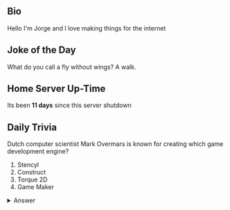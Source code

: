 ## Bio

Hello I'm Jorge and I love making things for the internet

## Joke of the Day

What do you call a fly without wings? A walk.

## Home Server Up-Time

Its been **11 days** since this server shutdown


## Daily Trivia

Dutch computer scientist Mark Overmars is known for creating which game development engine?
 1. Stencyl
 2. Construct
 3. Torque 2D
 4. Game Maker

<details>
  <summary>Answer</summary>
  Game Maker
</details>
